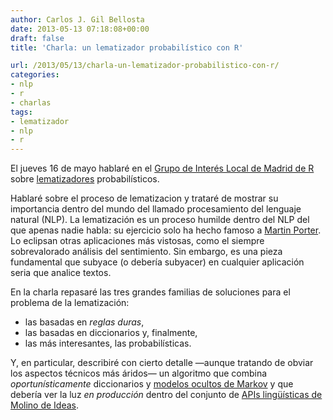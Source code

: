 ```yaml
---
author: Carlos J. Gil Bellosta
date: 2013-05-13 07:18:08+00:00
draft: false
title: 'Charla: un lematizador probabilístico con R'

url: /2013/05/13/charla-un-lematizador-probabilistico-con-r/
categories:
- nlp
- r
- charlas
tags:
- lematizador
- nlp
- r
---
```


El jueves 16 de mayo hablaré en el [Grupo de Interés Local de Madrid de R](http://r-es.org/Grupo+de+Inter%C3%A9s+Local+de+Madrid+-+GIL+Madrid) sobre [lematizadores](http://es.wikipedia.org/wiki/Lematizaci%C3%B3n) probabilísticos.

Hablaré sobre el proceso de lematizacion y trataré de mostrar su importancia dentro del mundo del llamado procesamiento del lenguaje natural (NLP). La lematización es un proceso humilde dentro del NLP del que apenas nadie habla: su ejercicio solo ha hecho famoso a [Martin Porter](http://en.wikipedia.org/wiki/Martin_Porter). Lo eclipsan otras aplicaciones más vistosas, como el siempre sobrevalorado análisis del sentimiento. Sin embargo, es una pieza fundamental que subyace (o debería subyacer) en cualquier aplicación seria que analice textos.

En la charla repasaré las tres grandes familias de soluciones para el problema de la lematización:

* las basadas en _reglas duras_,
* las basadas en diccionarios y, finalmente,
* las más interesantes, las probabilísticas.

Y, en particular, describiré con cierto detalle —aunque tratando de obviar los aspectos técnicos más áridos— un algoritmo que combina _oportunísticamente_ diccionarios y [modelos ocultos de Markov](http://es.wikipedia.org/wiki/Modelo_oculto_de_Markov) y que debería ver la luz _en producción_ dentro del conjunto de [APIs lingüísticas de Molino de Ideas](http://www.apicultur.com/).
